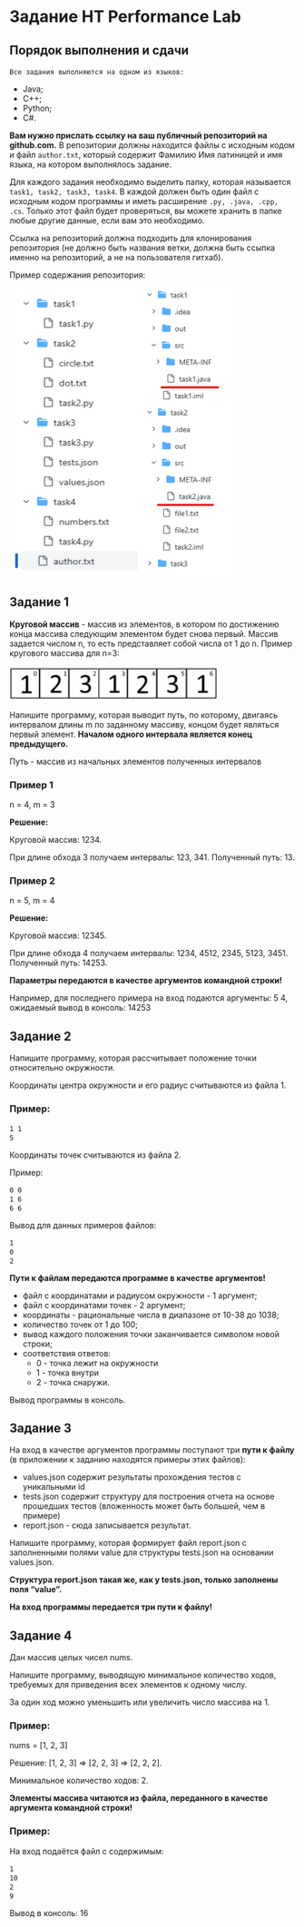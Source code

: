 # Задание НТ Performance Lab

## Порядок выполнения и сдачи

    Все задания выполняются на одном из языков:
    
+ Java;
+ C++;
+ Python;
+ C#.

**Вам нужно прислать ссылку на ваш публичный репозиторий на github.com.**
В репозитории должны находится файлы с исходным кодом и файл `author.txt`,
который содержит Фамилию Имя латиницей и имя языка, на котором выполнялось
задание.

Для каждого задания необходимо выделить папку, которая называется `task1,
task2, task3, task4`. В каждой должен быть один файл с исходным кодом программы и
иметь расширение `.py, .java, .cpp, .cs`. Только этот файл будет проверяться, вы можете
хранить в папке любые другие данные, если вам это необходимо.

Ссылка на репозиторий должна подходить для клонирования репозитория (не
должно быть названия ветки, должна быть ссылка именно на репозиторий, а не на
пользователя гитхаб).

Пример содержания репозитория:

![](pic/pic1.png)


## Задание 1

**Круговой массив** - массив из элементов, в котором по достижению конца массива
следующим элементом будет снова первый. Массив задается числом n, то есть
представляет собой числа от 1 до n.
Пример кругового массива для n=3:

![](pic/pic2.png)

Напишите программу, которая выводит путь, по которому, двигаясь интервалом длины
m по заданному массиву, концом будет являться первый элемент.
**Началом одного интервала является конец предыдущего.**

Путь - массив из начальных элементов полученных интервалов

### Пример 1

n = 4, m = 3

**Решение:**

Круговой массив: 1234.

При длине обхода 3 получаем интервалы: 123, 341. Полученный путь: 13.

### Пример 2

n = 5, m = 4

**Решение:**

Круговой массив: 12345.

При длине обхода 4 получаем интервалы: 1234, 4512, 2345, 5123, 3451.
Полученный путь: 14253.

**Параметры передаются в качестве аргументов командной строки!**

Например, для последнего примера на вход подаются аргументы: 5 4, ожидаемый
вывод в консоль: 14253


## Задание 2

Напишите программу, которая рассчитывает положение точки относительно окружности.

Координаты центра окружности и его радиус считываются из файла 1.

### Пример:

    1 1
    5

Координаты точек считываются из файла 2.

Пример:

    0 0
    1 6
    6 6
Вывод для данных примеров файлов:

    1
    0
    2
**Пути к файлам передаются программе в качестве аргументов!**

+ файл с координатами и радиусом окружности - 1 аргумент;
+ файл с координатами точек - 2 аргумент;
+ координаты - рациональные числа в диапазоне от 10-38 до 1038;
+ количество точек от 1 до 100;
+ вывод каждого положения точки заканчивается символом новой строки;
+ соответствия ответов:
    + 0 - точка лежит на окружности
    + 1 - точка внутри
    + 2 - точка снаружи.

Вывод программы в консоль.
 

## Задание 3

На вход в качестве аргументов программы поступают три **пути к файлу** (в приложении
к заданию находятся примеры этих файлов):

+ values.json содержит результаты прохождения тестов с уникальными id
+ tests.json содержит структуру для построения отчета на основе прошедших
тестов (вложенность может быть большей, чем в примере)
+ report.json - сюда записывается результат.

Напишите программу, которая формирует файл report.json с заполненными полями
value для структуры tests.json на основании values.json.

**Структура report.json такая же, как у tests.json, только заполнены поля “value”.**

**На вход программы передается три пути к файлу!**


## Задание 4

Дан массив целых чисел nums.

Напишите программу, выводящую минимальное количество ходов, требуемых для приведения всех элементов к одному числу.

За один ход можно уменьшить или увеличить число массива на 1.

### Пример:

nums = [1, 2, 3]

Решение: [1, 2, 3] => [2, 2, 3] => [2, 2, 2].

Минимальное количество ходов: 2.

**Элементы массива читаются из файла, переданного в качестве аргумента
командной строки!**

### Пример:

На вход подаётся файл с содержимым:
    
    1
    10
    2
    9
Вывод в консоль: 16


